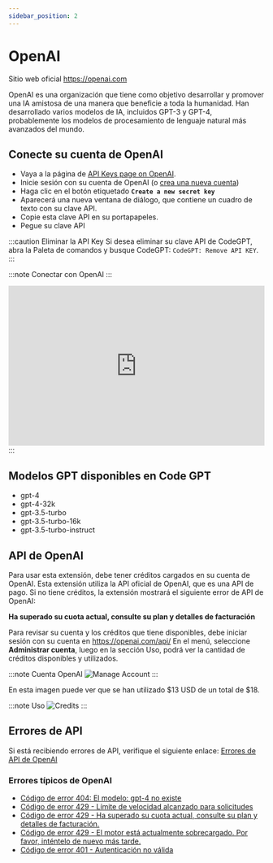 ```yaml
---
sidebar_position: 2
---
```

# OpenAI

Sitio web oficial https://openai.com

OpenAI es una organización que tiene como objetivo desarrollar y promover una IA amistosa de una manera que beneficie a toda la humanidad. Han desarrollado varios modelos de IA, incluidos GPT-3 y GPT-4, probablemente los modelos de procesamiento de lenguaje natural más avanzados del mundo.

## Conecte su cuenta de OpenAI
- Vaya a la página de [API Keys page on OpenAI](https://platform.openai.com/account/api-keys).
- Inicie sesión con su cuenta de OpenAI (o [crea una nueva cuenta](https://platform.openai.com/signup))
- Haga clic en el botón etiquetado **`Create a new secret key`**
- Aparecerá una nueva ventana de diálogo, que contiene un cuadro de texto con su clave API.
- Copie esta clave API en su portapapeles.
- Pegue su clave API

:::caution Eliminar la API Key
Si desea eliminar su clave API de CodeGPT, abra la Paleta de comandos y busque CodeGPT: `CodeGPT: Remove API KEY`.
:::

:::note Conectar con OpenAI :::
<iframe width="100%" height="315" src="https://www.youtube.com/embed/vl6-5BigHzk?si=SgdXt0HAMah9-aal" title="YouTube video player" frameborder="0" allow="accelerometer; autoplay; clipboard-write; encrypted-media; gyroscope; picture-in-picture; web-share" allowfullscreen></iframe>
:::

## Modelos GPT disponibles en Code GPT
- gpt-4
- gpt-4-32k
- gpt-3.5-turbo
- gpt-3.5-turbo-16k
- gpt-3.5-turbo-instruct

## API de OpenAI
Para usar esta extensión, debe tener créditos cargados en su cuenta de OpenAI. Esta extensión utiliza la API oficial de OpenAI, que es una API de pago. Si no tiene créditos, la extensión mostrará el siguiente error de API de OpenAI:

**Ha superado su cuota actual, consulte su plan y detalles de facturación**

Para revisar su cuenta y los créditos que tiene disponibles, debe iniciar sesión con su cuenta en https://openai.com/api/
En el menú, seleccione **Administrar cuenta**, luego en la sección Uso, podrá ver la cantidad de créditos disponibles y utilizados.

:::note Cuenta OpenAI
![Manage Account](https://user-images.githubusercontent.com/6216945/213941730-b48b8b6a-8f0d-4fea-b4b3-42edc838f42e.png)
:::

En esta imagen puede ver que se han utilizado $13 USD de un total de $18.

:::note Uso
![Credits](https://user-images.githubusercontent.com/6216945/213941720-1ae816dd-fedb-4026-ae8c-b8b374d1d0dd.png)
:::

## Errores de API
Si está recibiendo errores de API, verifique el siguiente enlace: [Errores de API de OpenAI](https://help.openai.com/en/collections/3675931-openai-api#api-error-codes-explained)

### Errores típicos de OpenAI
- [Código de error 404: El modelo: gpt-4 no existe](https://community.openai.com/t/when-i-try-the-gpt-4-model-chat-completion-in-api-request-i-get-an-error-that-model-does-not-exist/98850) 
- [Código de error 429 - Límite de velocidad alcanzado para solicitudes](https://help.openai.com/en/articles/6891829-error-code-429-rate-limit-reached-for-requests)
- [Código de error 429 - Ha superado su cuota actual, consulte su plan y detalles de facturación.](https://help.openai.com/en/articles/6891831-error-code-429-you-exceeded-your-current-quota-please-check-your-plan-and-billing-details)
- [Código de error 429 - El motor está actualmente sobrecargado. Por favor, inténtelo de nuevo más tarde.](https://help.openai.com/en/articles/6891834-error-code-429-the-engine-is-currently-overloaded-please-try-again-later)
- [Código de error 401 - Autenticación no válida](https://help.openai.com/en/articles/6891767-error-code-401-invalid-authentication)
